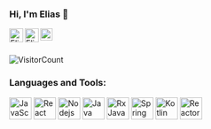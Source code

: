 <!--
<p align="center">
  <img src="https://i.imgur.com/YdShVYs.jpg" alt="me.jpg" width="200" />
</p>
-->
### Hi, I'm Elias 👋

<a href="https://instagram.com/visionmonocroma">
  <img align="left" alt="Elias Emanuel Copa - Instagram" width="25px" src="https://cdn2.iconfinder.com/data/icons/black-white-social-media/32/instagram_online_social_media_photo-256.png"/>
</a>
<a href="https://linkedin.com/in/eecopa">
  <img align="left" alt="Elias Emanuel Copa - Linkedin" width="25px" src="https://cdn2.iconfinder.com/data/icons/black-white-social-media/32/linked_in_online_social_media-256.png"/>
</a>
<a href="https://twitter.com/eecopa">
  <img align="left" alt="Elias Emanuel Copa - Twitter" width="22px" src="https://cdn2.iconfinder.com/data/icons/black-white-social-media/32/twitter_online_social_media-256.png"/>
</a>
<br />
<br />

![VisitorCount](https://profile-counter.glitch.me/{eecopa}/count.svg)

### Languages and Tools:
<p align="left">
<img alt="JavaScript" width="40px" src="https://upload.wikimedia.org/wikipedia/commons/thumb/9/99/Unofficial_JavaScript_logo_2.svg/1200px-Unofficial_JavaScript_logo_2.svg.png" />
<img alt="React" width="40px" src="https://cdn.iconscout.com/icon/free/png-512/react-1-282599.png" />
<img alt="Nodejs" width="40px" src="https://miro.medium.com/max/400/1*7xUxphx7WwttvlFu5gVvVw.png" />
<img alt="Java" width="40px" src="https://logoeps.com/wp-content/uploads/2013/03/java-eps-vector-logo.png" />
<img alt="RxJava" width="40px" src="https://avatars1.githubusercontent.com/u/6407041?s=400&v=4" />
<img alt="Spring" width="40px" src="https://i.imgur.com/1AG2XFk.png" />
<img alt="Kotlin" width="40px" src="https://upload.wikimedia.org/wikipedia/commons/thumb/7/74/Kotlin-logo.svg/1024px-Kotlin-logo.svg.png" />
<img alt="Reactor" width="40px" src="https://avatars2.githubusercontent.com/u/4201559?s=280&v=4" />
<p>
<!--
**eecopa/eecopa** is a ✨ _special_ ✨ repository because its `README.md` (this file) appears on your GitHub profile.

Here are some ideas to get you started:

- 🔭 I’m currently working on ...
- 🌱 I’m currently learning ...
- 👯 I’m looking to collaborate on ...
- 🤔 I’m looking for help with ...
- 💬 Ask me about ...
- 📫 How to reach me: ...
- 😄 Pronouns: ...
- ⚡ Fun fact: ...
-->
